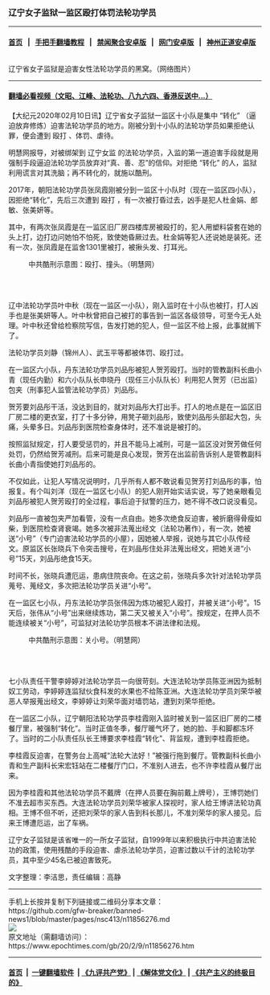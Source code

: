### 辽宁女子监狱一监区殴打体罚法轮功学员
------------------------

#### [首页](https://github.com/gfw-breaker/banned-news1/blob/master/README.md) &nbsp;&nbsp;|&nbsp;&nbsp; [手把手翻墙教程](https://github.com/gfw-breaker/guides/wiki) &nbsp;&nbsp;|&nbsp;&nbsp; [禁闻聚合安卓版](https://github.com/gfw-breaker/bn-android) &nbsp;&nbsp;|&nbsp;&nbsp; [网门安卓版](https://github.com/oGate2/oGate) &nbsp;&nbsp;|&nbsp;&nbsp; [神州正道安卓版](https://github.com/SzzdOgate/update) 



<div><img alt="" class="aligncenter wp-post-image" src="https://i.epochtimes.com/assets/uploads/2020/02/a-600x400.jpg"/>
<div class="red16 caption">
 <p>
  辽宁省女子监狱是迫害女性法轮功学员的黑窝。（网络图片）
 </p>
</div>
</div><hr/>

#### [翻墙必看视频（文昭、江峰、法轮功、八九六四、香港反送中...）](https://github.com/gfw-breaker/banned-news1/blob/master/pages/link3.md)

<div><p>
 【大纪元2020年02月10日讯】辽宁省女子监狱一监区十小队是集中
 <ok href="https://www.epochtimes.com/gb/tag/%E2%80%9C%E8%BD%AC%E5%8C%96%E2%80%9D.html">
  “转化”
 </ok>
 （逼迫放弃修炼）迫害法轮功学员的地方。刚被分到十小队的法轮功学员如果拒绝认罪，便会遭到
 <ok href="https://www.epochtimes.com/gb/tag/%E6%AE%B4%E6%89%93.html">
  殴打
 </ok>
 、体罚、虐待。
</p>
<p>
 明慧网报导，对被绑架到
 <ok href="https://www.epochtimes.com/gb/tag/%E8%BE%BD%E5%AE%81%E5%A5%B3%E7%9B%91.html">
  辽宁女监
 </ok>
 的法轮功学员，入监的第一道迫害手段就是用强制手段逼迫法轮功学员放弃对“真、善、忍”的信仰。对拒绝
 <ok href="https://www.epochtimes.com/gb/tag/%E2%80%9C%E8%BD%AC%E5%8C%96%E2%80%9D.html">
  “转化”
 </ok>
 的人，监狱利用谎言对其洗脑；再不转化的，就施以酷刑。
</p>
<p>
 2017年，朝阳法轮功学员张凤霞刚被分到一监区十小队时（现在一监区四小队），因拒绝“转化”，先后三次遭到
 <ok href="https://www.epochtimes.com/gb/tag/%E6%AE%B4%E6%89%93.html">
  殴打
 </ok>
 ，有一次被打昏过去，凶手是犯人杜金娟、郎敏、张美妍等。
</p>
<p>
 其中，有两次张凤霞是在一监区旧厂房四楼库房被殴打的，犯人用塑料袋套在她的头上打，边打边问她怕不怕死，致使她昏厥过去。杜金娟等犯人还说她是装死。还有一次，张凤霞是在监舍1301里被打，被揪头发、打耳光。
</p>
<figure class="wp-caption aligncenter" id="attachment_11856292" style="width: 321px">
 <ok href="http://i.epochtimes.com/assets/uploads/2020/02/2012-8-1-cmh-pohai-kuxing-drawing-04.jpg">
  <img alt="" class="wp-image-11856292" src="http://i.epochtimes.com/assets/uploads/2020/02/2012-8-1-cmh-pohai-kuxing-drawing-04.jpg"/>
 </ok>
 <br/><figcaption class="wp-caption-text">
  中共酷刑示意图：殴打、撞头。（明慧网）
 </figcaption><br/>
</figure><br/>
<p>
 辽中法轮功学员叶中秋（现在一监区一小队），刚入监时在十小队也被打，打人凶手也是张美妍等人。叶中秋曾把自己被打的事告到一监区各级领导，可至今无人处理。叶中秋还曾给检察院写信，告发打她的犯人，但一监区不给上报，此事就搁下了。
</p>
<p>
 法轮功学员刘静（锦州人）、武玉平等都被体罚、殴打过。
</p>
<p>
 在一监区六小队，丹东法轮功学员刘品彤被犯人贺芳殴打。当时的管教副科长曲小青（现任内勤）和六小队队长申晓丹（现任三小队队长）利用犯人贺芳（已出监）包夹（刑事犯人监管法轮功学员）刘品彤。
</p>
<p>
 贺芳要刘品彤干活，没达到目的，就对刘品彤大打出手。打人的地点是在一监区旧厂房二楼的更衣室，打了十多分钟，用凳子砸刘品彤，致使刘品彤头部起大包，头痛，头晕多日。刘品彤到医院检查身体时，还不准说是被打的。
</p>
<p>
 按照监狱规定，打人要受惩罚的，并且不能马上减刑，可是一监区没对贺芳做任何处罚，仍然给贺芳减刑。后来可能是良心发现，贺芳在出监前告诉别人是管教副科长曲小青指使她打刘品彤的。
</p>
<p>
 不仅如此，让犯人写情况说明时，几乎所有人都不敢说看见贺芳打刘品彤的事，怕报复。有个叫刘洋（现在一监区七小队）的犯人刚开始实话实说，写了她亲眼看见刘品彤被犯人贺芳殴打的全过程，事后迫于狱警的压力，她不得不改口说没看见。
</p>
<p>
 刘品彤一直被包夹严加看管，没有一点自由。她多次绝食反迫害，被折磨得骨瘦如柴，到医院检查肾衰竭。她多次被非法蒐出经文（法轮功著作），有一次，她被送“小号”（专门迫害法轮功学员的小屋），因她被人举报，说她与其它小队传经文。原监区长张晓兵下令突击搜号，在刘品彤住处非法蒐出经文，把她关进“小号”15天，刘品彤绝食15天。
</p>
<p>
 时间不长，张晓兵遭厄运，患病住院丧命。在这之前，张晓兵多次针对法轮功学员蒐号、蒐经文，多次把法轮功学员关进“小号”。
</p>
<p>
 在一监区七小队，丹东法轮功学员张伟因为炼功被犯人殴打，并被关进“小号”。15天后，张伟从“小号”出来继续炼功，第二天又被关入“小号”。按规定，在押人员不能连续被关“小号”，可监狱对法轮功学员根本不讲法律和法规。
</p>
<figure class="wp-caption aligncenter" id="attachment_11856320" style="width: 315px">
 <ok href="http://i.epochtimes.com/assets/uploads/2020/02/2005-10-15-heizuizi-06.jpg">
  <img alt="" class="wp-image-11856320" src="http://i.epochtimes.com/assets/uploads/2020/02/2005-10-15-heizuizi-06-600x450.jpg"/>
 </ok>
 <br/><figcaption class="wp-caption-text">
  中共酷刑示意图：关小号。（明慧网）
 </figcaption><br/>
</figure><br/>
<p>
 七小队责任干警李婷婷对法轮功学员一向很苛刻。大连法轮功学员陈亚洲因为抵制奴工劳动，李婷婷连监狱伙食科发的水果也不给陈亚洲。大连法轮功学员刘荣华被恶人举报蒐出经文，李婷婷让刘荣华面对墙罚站，遭到刘荣华拒绝。
</p>
<p>
 在一监区二小队，辽宁朝阳法轮功学员李桂霞刚入监时被关到一监区旧厂房的二楼餐厅里，被强制“转化”。当时正值冬季，餐厅暖气坏了，她的脸、手和脚都冻坏了。当时的二小队责任队长王博要求李桂霞“转化”、背监规，遭到李桂霞拒绝。
</p>
<p>
 李桂霞反迫害，在警务台上高喊“法轮大法好！”被强行拖到餐厅。管教副科长曲小青和生产副科长宋宏钰站在二楼餐厅门口，不准别人进去，也不许李桂霞从餐厅出来。
</p>
<p>
 因为李桂霞和其他法轮功学员不戴牌（在押人员要在胸前戴上牌号），王博罚她们不准去超市买东西。大连法轮功学员刘荣华被家人探视时，家人给王博讲法轮功真相。王博不但不听，还把刘荣华的家人告到科长那儿，不准刘荣华的家人接见。后来王博遭厄运，出了车祸。
</p>
<p>
 辽宁女子监狱是该省唯一的一所女子监狱，自1999年以来积极执行中共迫害法轮功的政策，使用残酷的手段迫害、虐杀法轮功学员，迫害过数以千计的法轮功学员，其中至少45名已被迫害致死。
</p>
<p>
 文字整理：李洁思，责任编辑：高静
</p>
</div>
<hr/>
手机上长按并复制下列链接或二维码分享本文章：<br/>
https://github.com/gfw-breaker/banned-news1/blob/master/pages/nsc413/n11856276.md <br/>
<a href='https://github.com/gfw-breaker/banned-news1/blob/master/pages/nsc413/n11856276.md'><img src='https://github.com/gfw-breaker/banned-news1/blob/master/pages/nsc413/n11856276.md.png'/></a> <br/>
原文地址（需翻墙访问）：https://www.epochtimes.com/gb/20/2/9/n11856276.htm


------------------------
#### [首页](https://github.com/gfw-breaker/banned-news1/blob/master/README.md) &nbsp;|&nbsp; [一键翻墙软件](https://github.com/gfw-breaker/nogfw/blob/master/README.md) &nbsp;| [《九评共产党》](https://github.com/gfw-breaker/9ping.md/blob/master/README.md#九评之一评共产党是什么) | [《解体党文化》](https://github.com/gfw-breaker/jtdwh.md/blob/master/README.md) | [《共产主义的终极目的》](https://github.com/gfw-breaker/gczydzjmd.md/blob/master/README.md)


<img src='http://gfw-breaker.win/banned-news/pages/nsc413/n11856276.md' width='0px' height='0px'/>